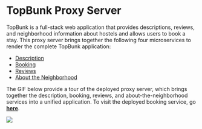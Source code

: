 # TopBunk Proxy Server
TopBunk is a full-stack web application that provides descriptions, reviews, and neighborhood information about hostels and allows users to book a stay. This proxy server brings together the following four microservices to render the complete TopBunk application:
- [Description](https://github.com/TopBunkNYC/Description)
- [Booking](https://github.com/TopBunkNYC/Booking)
- [Reviews](https://github.com/TopBunkNYC/Reviews)
- [About the Neighborhood](https://github.com/TopBunkNYC/Neighborhood)

The GIF below provide a tour of the deployed proxy server, which brings together the description, booking, reviews, and about-the-neighborhood services into a unified application. To visit the deployed booking service, go **[here](http://18.218.35.42/listings?id=92921)**.

<img src="https://imgur.com/XqY7aWR.gif" >

